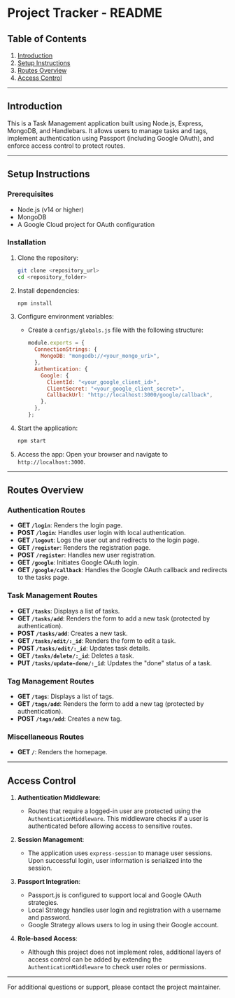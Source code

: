 # Project Tracker - README

## Table of Contents

1. [Introduction](#introduction)
2. [Setup Instructions](#setup-instructions)
3. [Routes Overview](#routes-overview)
4. [Access Control](#access-control)

---

## Introduction

This is a Task Management application built using Node.js, Express, MongoDB, and Handlebars. It allows users to manage tasks and tags, implement authentication using Passport (including Google OAuth), and enforce access control to protect routes.

---

## Setup Instructions

### Prerequisites

- Node.js (v14 or higher)
- MongoDB
- A Google Cloud project for OAuth configuration

### Installation

1. Clone the repository:

   ```bash
   git clone <repository_url>
   cd <repository_folder>
   ```

2. Install dependencies:

   ```bash
   npm install
   ```

3. Configure environment variables:

   - Create a `configs/globals.js` file with the following structure:
     ```javascript
     module.exports = {
       ConnectionStrings: {
         MongoDB: "mongodb://<your_mongo_uri>",
       },
       Authentication: {
         Google: {
           ClientId: "<your_google_client_id>",
           ClientSecret: "<your_google_client_secret>",
           CallbackUrl: "http://localhost:3000/google/callback",
         },
       },
     };
     ```

4. Start the application:

   ```bash
   npm start
   ```

5. Access the app:
   Open your browser and navigate to `http://localhost:3000`.

---

## Routes Overview

### **Authentication Routes**

- **GET `/login`**: Renders the login page.
- **POST `/login`**: Handles user login with local authentication.
- **GET `/logout`**: Logs the user out and redirects to the login page.
- **GET `/register`**: Renders the registration page.
- **POST `/register`**: Handles new user registration.
- **GET `/google`**: Initiates Google OAuth login.
- **GET `/google/callback`**: Handles the Google OAuth callback and redirects to the tasks page.

### **Task Management Routes**

- **GET `/tasks`**: Displays a list of tasks.
- **GET `/tasks/add`**: Renders the form to add a new task (protected by authentication).
- **POST `/tasks/add`**: Creates a new task.
- **GET `/tasks/edit/:_id`**: Renders the form to edit a task.
- **POST `/tasks/edit/:_id`**: Updates task details.
- **GET `/tasks/delete/:_id`**: Deletes a task.
- **PUT `/tasks/update-done/:_id`**: Updates the "done" status of a task.

### **Tag Management Routes**

- **GET `/tags`**: Displays a list of tags.
- **GET `/tags/add`**: Renders the form to add a new tag (protected by authentication).
- **POST `/tags/add`**: Creates a new tag.

### **Miscellaneous Routes**

- **GET `/`**: Renders the homepage.

---

## Access Control

1. **Authentication Middleware**:

   - Routes that require a logged-in user are protected using the `AuthenticationMiddleware`. This middleware checks if a user is authenticated before allowing access to sensitive routes.

2. **Session Management**:

   - The application uses `express-session` to manage user sessions. Upon successful login, user information is serialized into the session.

3. **Passport Integration**:

   - Passport.js is configured to support local and Google OAuth strategies.
   - Local Strategy handles user login and registration with a username and password.
   - Google Strategy allows users to log in using their Google account.

4. **Role-based Access**:
   - Although this project does not implement roles, additional layers of access control can be added by extending the `AuthenticationMiddleware` to check user roles or permissions.

---

For additional questions or support, please contact the project maintainer.
